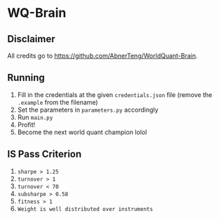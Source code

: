 # WQ-Brain

## Disclaimer
All credits go to https://github.com/AbnerTeng/WorldQuant-Brain.

## Running
1. Fill in the credentials at the given `credentials.json` file (remove the `.example` from the filename)
1. Set the parameters in `parameters.py` accordingly
1. Run `main.py`
1. Profit!
1. Become the next world quant champion lolol

## IS Pass Criterion
1. `sharpe > 1.25`
1. `turnover > 1`
1. `turnover < 70`
1. `subsharpe > 0.58`
1. `fitness > 1`
1. `Weight is well distributed over instruments`